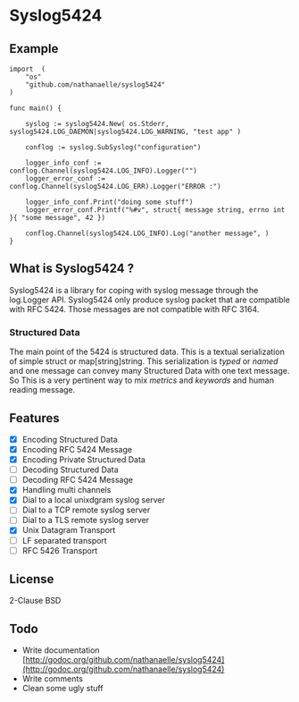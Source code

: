 # Syslog5424

## Example

```
import	(
	"os"
	"github.com/nathanaelle/syslog5424"
)

func main() {

	syslog := syslog5424.New( os.Stderr, syslog5424.LOG_DAEMON|syslog5424.LOG_WARNING, "test app" )

	conflog := syslog.SubSyslog("configuration")

	logger_info_conf := conflog.Channel(syslog5424.LOG_INFO).Logger("")
	logger_error_conf := conflog.Channel(syslog5424.LOG_ERR).Logger("ERROR :")

	logger_info_conf.Print("doing some stuff")
	logger_error_conf.Printf("%#v", struct{ message string, errno int }{ "some message", 42 })

	conflog.Channel(syslog5424.LOG_INFO).Log("another message", )
}

```

## What is Syslog5424 ?

Syslog5424 is a library for coping with syslog message through the log.Logger API.
Syslog5424 only produce syslog packet that are compatible with RFC 5424.
Those messages are not compatible with RFC 3164.

### Structured Data

The main point of the 5424 is structured data.
This is a textual serialization of simple struct or map[string]string.
This serialization is _typed_ or _named_ and one message can convey many Structured Data with one text message.
So This is a very pertinent way to mix *metrics* and *keywords* and human reading message.

## Features

  * [x] Encoding Structured Data
  * [x] Encoding RFC 5424 Message
  * [x] Encoding Private Structured Data
  * [ ] Decoding Structured Data
  * [ ] Decoding RFC 5424 Message
  * [x] Handling multi channels
  * [x] Dial to a local unixdgram syslog server
  * [ ] Dial to a TCP remote syslog server
  * [ ] Dial to a TLS remote syslog server
  * [x] Unix Datagram Transport
  * [ ] LF separated transport
  * [ ] RFC 5426 Transport

## License
2-Clause BSD

## Todo

  * Write documentation [http://godoc.org/github.com/nathanaelle/syslog5424](http://godoc.org/github.com/nathanaelle/syslog5424)
  * Write comments
  * Clean some ugly stuff
